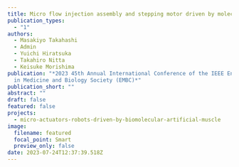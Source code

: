 ```yaml
---
title: Micro flow injection assembly and stepping motor driven by molecular motor
publication_types:
  - "1"
authors:
  - Masakiyo Takahashi
  - Admin
  - Yuichi Hiratsuka
  - Takahiro Nitta
  - Keisuke Morishima
publication: "*2023 45th Annual International Conference of the IEEE Engineering
  in Medicine and Biology Society (EMBC)*"
publication_short: ""
abstract: ""
draft: false
featured: false
projects:
  - micro-actuators-robots-driven-by-biomolecular-artificial-muscle
image:
  filename: featured
  focal_point: Smart
  preview_only: false
date: 2023-07-24T12:37:39.518Z
---
```

